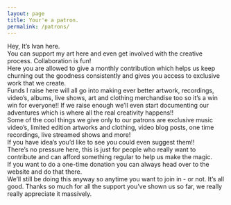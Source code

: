```yaml
---
layout: page
title: Your'e a patron.
permalink: /patrons/
---
```

<div class="page">
Hey, It’s Ivan here.
<br>
You can support my art here and even get involved with the creative process. Collaboration is fun!
<br>
Here you are allowed to give a monthly contribution which helps us keep churning out the goodness consistently and gives you access to exclusive work that we create.
<br>
Funds I raise here will all go into making ever better artwork, recordings, video’s, albums, live shows, art and clothing merchandise too so it’s a win win for everyone!! If we raise enough we’ll even start documenting our adventures which is where all the real creativity happens!!
<br>
Some of the cool things we give only to our patrons are exclusive music video’s, limited edition artworks and clothing, video blog posts, one time recordings, live streamed shows and more!
<br>
If you have idea’s you’d like to see you could even suggest them!!
<br>
There’s no pressure here, this is just for people who really want to contribute and can afford something regular to help us make the magic.
<br>
If you want to do a one-time donation you can always head over to the website and do that there.
<br>
We’ll still be doing this anyway so anytime you want to join in - or not. It’s all good. Thanks so much for all the support you’ve shown us so far, we really really appreciate it massively.
<br>
</div>
